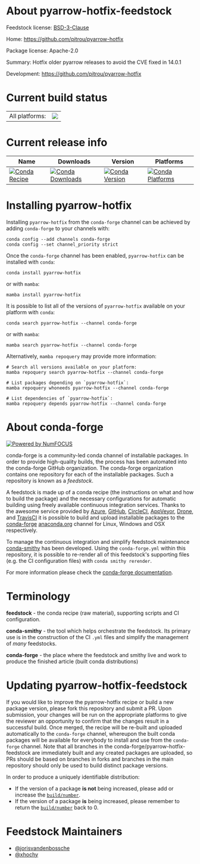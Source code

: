 About pyarrow-hotfix-feedstock
==============================

Feedstock license: [BSD-3-Clause](https://github.com/conda-forge/pyarrow-hotfix-feedstock/blob/main/LICENSE.txt)

Home: https://github.com/pitrou/pyarrow-hotfix

Package license: Apache-2.0

Summary: Hotfix older pyarrow releases to avoid the CVE fixed in 14.0.1

Development: https://github.com/pitrou/pyarrow-hotfix

Current build status
====================


<table><tr><td>All platforms:</td>
    <td>
      <a href="https://dev.azure.com/conda-forge/feedstock-builds/_build/latest?definitionId=20729&branchName=main">
        <img src="https://dev.azure.com/conda-forge/feedstock-builds/_apis/build/status/pyarrow-hotfix-feedstock?branchName=main">
      </a>
    </td>
  </tr>
</table>

Current release info
====================

| Name | Downloads | Version | Platforms |
| --- | --- | --- | --- |
| [![Conda Recipe](https://img.shields.io/badge/recipe-pyarrow--hotfix-green.svg)](https://anaconda.org/conda-forge/pyarrow-hotfix) | [![Conda Downloads](https://img.shields.io/conda/dn/conda-forge/pyarrow-hotfix.svg)](https://anaconda.org/conda-forge/pyarrow-hotfix) | [![Conda Version](https://img.shields.io/conda/vn/conda-forge/pyarrow-hotfix.svg)](https://anaconda.org/conda-forge/pyarrow-hotfix) | [![Conda Platforms](https://img.shields.io/conda/pn/conda-forge/pyarrow-hotfix.svg)](https://anaconda.org/conda-forge/pyarrow-hotfix) |

Installing pyarrow-hotfix
=========================

Installing `pyarrow-hotfix` from the `conda-forge` channel can be achieved by adding `conda-forge` to your channels with:

```
conda config --add channels conda-forge
conda config --set channel_priority strict
```

Once the `conda-forge` channel has been enabled, `pyarrow-hotfix` can be installed with `conda`:

```
conda install pyarrow-hotfix
```

or with `mamba`:

```
mamba install pyarrow-hotfix
```

It is possible to list all of the versions of `pyarrow-hotfix` available on your platform with `conda`:

```
conda search pyarrow-hotfix --channel conda-forge
```

or with `mamba`:

```
mamba search pyarrow-hotfix --channel conda-forge
```

Alternatively, `mamba repoquery` may provide more information:

```
# Search all versions available on your platform:
mamba repoquery search pyarrow-hotfix --channel conda-forge

# List packages depending on `pyarrow-hotfix`:
mamba repoquery whoneeds pyarrow-hotfix --channel conda-forge

# List dependencies of `pyarrow-hotfix`:
mamba repoquery depends pyarrow-hotfix --channel conda-forge
```


About conda-forge
=================

[![Powered by
NumFOCUS](https://img.shields.io/badge/powered%20by-NumFOCUS-orange.svg?style=flat&colorA=E1523D&colorB=007D8A)](https://numfocus.org)

conda-forge is a community-led conda channel of installable packages.
In order to provide high-quality builds, the process has been automated into the
conda-forge GitHub organization. The conda-forge organization contains one repository
for each of the installable packages. Such a repository is known as a *feedstock*.

A feedstock is made up of a conda recipe (the instructions on what and how to build
the package) and the necessary configurations for automatic building using freely
available continuous integration services. Thanks to the awesome service provided by
[Azure](https://azure.microsoft.com/en-us/services/devops/), [GitHub](https://github.com/),
[CircleCI](https://circleci.com/), [AppVeyor](https://www.appveyor.com/),
[Drone](https://cloud.drone.io/welcome), and [TravisCI](https://travis-ci.com/)
it is possible to build and upload installable packages to the
[conda-forge](https://anaconda.org/conda-forge) [anaconda.org](https://anaconda.org/)
channel for Linux, Windows and OSX respectively.

To manage the continuous integration and simplify feedstock maintenance
[conda-smithy](https://github.com/conda-forge/conda-smithy) has been developed.
Using the ``conda-forge.yml`` within this repository, it is possible to re-render all of
this feedstock's supporting files (e.g. the CI configuration files) with ``conda smithy rerender``.

For more information please check the [conda-forge documentation](https://conda-forge.org/docs/).

Terminology
===========

**feedstock** - the conda recipe (raw material), supporting scripts and CI configuration.

**conda-smithy** - the tool which helps orchestrate the feedstock.
                   Its primary use is in the construction of the CI ``.yml`` files
                   and simplify the management of *many* feedstocks.

**conda-forge** - the place where the feedstock and smithy live and work to
                  produce the finished article (built conda distributions)


Updating pyarrow-hotfix-feedstock
=================================

If you would like to improve the pyarrow-hotfix recipe or build a new
package version, please fork this repository and submit a PR. Upon submission,
your changes will be run on the appropriate platforms to give the reviewer an
opportunity to confirm that the changes result in a successful build. Once
merged, the recipe will be re-built and uploaded automatically to the
`conda-forge` channel, whereupon the built conda packages will be available for
everybody to install and use from the `conda-forge` channel.
Note that all branches in the conda-forge/pyarrow-hotfix-feedstock are
immediately built and any created packages are uploaded, so PRs should be based
on branches in forks and branches in the main repository should only be used to
build distinct package versions.

In order to produce a uniquely identifiable distribution:
 * If the version of a package **is not** being increased, please add or increase
   the [``build/number``](https://docs.conda.io/projects/conda-build/en/latest/resources/define-metadata.html#build-number-and-string).
 * If the version of a package **is** being increased, please remember to return
   the [``build/number``](https://docs.conda.io/projects/conda-build/en/latest/resources/define-metadata.html#build-number-and-string)
   back to 0.

Feedstock Maintainers
=====================

* [@jorisvandenbossche](https://github.com/jorisvandenbossche/)
* [@xhochy](https://github.com/xhochy/)

